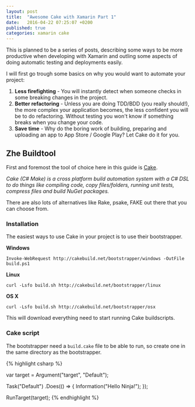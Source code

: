 ```yaml
---
layout: post
title:  "Awesome Cake with Xamarin Part 1"
date:   2016-04-22 07:25:07 +0200
published: true
categories: xamarin cake
---
```


This is planned to be a series of posts, describing some ways to be more productive when developing with Xamarin and outling some aspects of doing automatic testing and deployments easily.

I will first go trough some basics on why you would want to automate your project:

1. **Less firefighting** - You will instantly detect when someone checks in some breaking changes in the project.
2. **Better refactoring** - Unless you are doing TDD/BDD (you really should!), the more complex your application becomes, the less confident you will be to do refactoring. Without testing you won't know if something breaks when you change your code.
3. **Save time** - Why do the boring work of building, preparing and uploading an app to App Store / Google Play? Let Cake do it for you.

Zhe Buildtool
---------
First and foremost the tool of choice here in this guide is [Cake](http://cakebuild.net).

*Cake (C# Make) is a cross platform build automation system with a C# DSL to do things like compiling code, copy files/folders, running unit tests, compress files and build NuGet packages.*

There are also lots of alternatives like Rake, psake, FAKE out there that you can choose from.

### Installation

The easiest ways to use Cake in your project is to use their bootstrapper.

**Windows**

	Invoke-WebRequest http://cakebuild.net/bootstrapper/windows -OutFile build.ps1

**Linux**

	curl -Lsfo build.sh http://cakebuild.net/bootstrapper/linux

**OS X**

	curl -Lsfo build.sh http://cakebuild.net/bootstrapper/osx

This will download everything need to start running Cake buildscripts.

### Cake script

The bootstrapper need a `build.cake` file to be able to run, so create one in the same directory as the bootstrapper.

{% highlight csharp %}

var target = Argument("target", "Default");

Task("Default")
  .Does(() =>
{
  Information("Hello Ninja!");
});

RunTarget(target);
{% endhighlight %}
